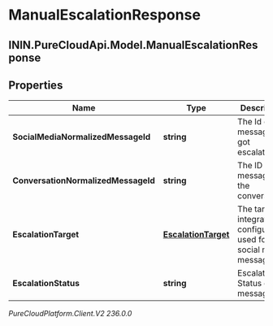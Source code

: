 # ManualEscalationResponse

## ININ.PureCloudApi.Model.ManualEscalationResponse

## Properties

|Name | Type | Description | Notes|
|------------ | ------------- | ------------- | -------------|
| **SocialMediaNormalizedMessageId** | **string** | The Id of the message that got escalated. | [optional] |
| **ConversationNormalizedMessageId** | **string** | The ID of the message in the conversation. | [optional] |
| **EscalationTarget** | [**EscalationTarget**](EscalationTarget) | The target integration configuration used for an social media message. | [optional] |
| **EscalationStatus** | **string** | Escalation Status of the message. | [optional] |



_PureCloudPlatform.Client.V2 236.0.0_
